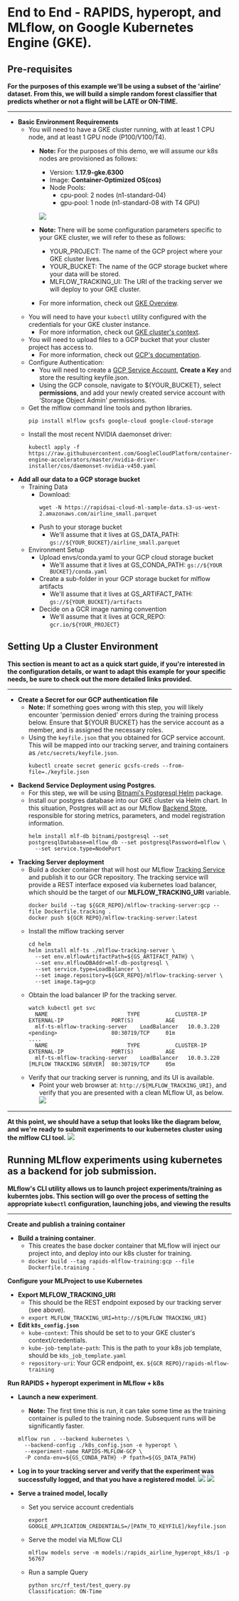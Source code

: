 # End to End - RAPIDS, hyperopt, and MLflow, on Google Kubernetes Engine (GKE).
## Pre-requisites
__For the purposes of this example we'll be using a subset of the 'airline' dataset. From this, we will build a
simple random forest classifier that predicts whether or not a flight will be LATE or ON-TIME.__
***
- **Basic Environment Requirements**
    - You will need to have a GKE cluster running, with at least 1 CPU node, and at least 1 GPU node (P100/V100/T4).
        - **Note:** For the purposes of this demo, we will assume our k8s nodes are provisioned as follows:
            - Version: __1.17.9-gke.6300__
            - Image: __Container-Optimized OS(cos)__
            - Node Pools:
                - cpu-pool: 2 nodes (n1-standard-04)
                - gpu-pool: 1 node (n1-standard-08 with T4 GPU)
            
            ![](images/gcp_pools.png)
        - **Note:** There will be some configuration parameters specific to your GKE cluster, we will refer to these as
        follows:
            - YOUR_PROJECT: The name of the GCP project where your GKE cluster lives.
            - YOUR_BUCKET: The name of the GCP storage bucket where your data will be stored. 
            - MLFLOW_TRACKING_UI: The URI of the tracking server we will deploy to your GKE cluster.
        - For more information, check out [GKE Overview](https://cloud.google.com/kubernetes-engine/docs/concepts/kubernetes-engine-overview).
    - You will need to have your `kubectl` utility configured with the credentials for your GKE cluster instance.
        - For more information, check out [GKE cluster's context](https://cloud.google.com/kubernetes-engine/docs/how-to/cluster-access-for-kubectl#generate_kubeconfig_entry).
    - You will need to upload files to a GCP bucket that your cluster project has access to.
        - For more information, check out [GCP's documentation](https://cloud.google.com/storage/docs/uploading-objects).
    - Configure Authentication:
        - You will need to create a [GCP Service Account](https://cloud.google.com/iam/docs/creating-managing-service-accounts),
        __Create a Key__ and store the resulting keyfile.json.
        - Using the GCP console, navigate to ${YOUR_BUCKET}, select **permissions**, and add your newly created service
        account with 'Storage Object Admin' permissions.
    - Get the mlflow command line tools and python libraries.
        ```shell script
        pip install mlflow gcsfs google-cloud google-cloud-storage
        ```
    - Install the most recent NVIDIA daemonset driver:
        ```shell script
        kubectl apply -f https://raw.githubusercontent.com/GoogleCloudPlatform/container-engine-accelerators/master/nvidia-driver-installer/cos/daemonset-nvidia-v450.yaml
        ```
- **Add all our data to a GCP storage bucket**
    - Training Data
        - Download:
            ```shell script
            wget -N https://rapidsai-cloud-ml-sample-data.s3-us-west-2.amazonaws.com/airline_small.parquet
            ```
        - Push to your storage bucket
            - We'll assume that it lives at GS_DATA_PATH: `gs://${YOUR_BUCKET}/airline_small.parquet`
    - Environment Setup 
        - Upload envs/conda.yaml to your GCP cloud storage bucket
            - We'll assume that it lives at GS_CONDA_PATH: `gs://${YOUR BUCKET}/conda.yaml`
        - Create a sub-folder in your GCP storage bucket for mlflow artifacts
            - We'll assume that it lives at GS_ARTIFACT_PATH: `gs://${YOUR_BUCKET}/artifacts`
        - Decide on a GCR image naming convention
            - We'll assume that it lives at GCR_REPO: `gcr.io/${YOUR_PROJECT}`

## Setting Up a Cluster Environment
**This section is meant to act as a quick start guide, if you're interested in the configuration details, or want to adapt
 this example for your specific needs, be sure to check out the more detailed links provided.**
***
- **Create a Secret for our GCP authentication file**
    - **Note:** If something goes wrong with this step, you will likely encounter 'permission denied' errors during the
    training process below. Ensure that ${YOUR BUCKET} has the service account as a member, and is assigned the necessary
    roles. 
    - Using the `keyfile.json` that you obtained for GCP service account. This will be mapped into our tracking server,
    and training containers as `/etc/secrets/keyfile.json`.
        ```shell script
        kubectl create secret generic gcsfs-creds --from-file=./keyfile.json
        ```
- **Backend Service Deployment using Postgres**.
    - For this step, we will be using [Bitnami's Postgresql Helm](https://artifacthub.io/packages/helm/bitnami/postgresql)
     package.
    - Install our postgres database into our GKE cluster via Helm chart. In this situation, Postgres will act as our
    MLflow [Backend Store](https://www.mlflow.org/docs/latest/tracking.html#backend-stores), responsible for storing
    metrics, parameters, and model registration information.
        ```shell script
        helm install mlf-db bitnami/postgresql --set postgresqlDatabase=mlflow_db --set postgresqlPassword=mlflow \
          --set service.type=NodePort
        ```
- **Tracking Server deployment**
    - Build a docker container that will host our MLflow [Tracking Service](https://www.mlflow.org/docs/latest/tracking.html#mlflow-tracking-servers)
    and publish it to our GCR repository. The tracking service will provide a REST interface exposed via kubernetes load
    balancer, which should be the target of our **MLFLOW_TRACKING_URI** variable.
        ```shell script
        docker build --tag ${GCR_REPO}/mlflow-tracking-server:gcp --file Dockerfile.tracking .
        docker push ${GCR REPO}/mlflow-tracking-server:latest
        ```
    - Install the mlflow tracking server
        ```shell script
        cd helm
        helm install mlf-ts ./mlflow-tracking-server \
          --set env.mlflowArtifactPath=${GS_ARTIFACT_PATH} \
          --set env.mlflowDBAddr=mlf-db-postgresql \
          --set service.type=LoadBalancer \
          --set image.repository=${GCR_REPO}/mlflow-tracking-server \
          --set image.tag=gcp
        ```
    - Obtain the load balancer IP for the tracking server.
        ```shell script
        watch kubectl get svc
          NAME                         TYPE           CLUSTER-IP      EXTERNAL-IP               PORT(S)          AGE
          mlf-ts-mlflow-tracking-server    LoadBalancer   10.0.3.220  <pending>                 80:30719/TCP     01m   
        ....
          NAME                         TYPE           CLUSTER-IP      EXTERNAL-IP               PORT(S)          AGE
          mlf-ts-mlflow-tracking-server    LoadBalancer   10.0.3.220  [MLFLOW TRACKING SERVER]  80:30719/TCP     05m 
        ```
    - Verify that our tracking server is running, and its UI is available.
        - Point your web browser at: `http://${MLFLOW_TRACKING_URI}`, and verify that you are presented with a clean MLflow 
        UI, as below.
        ![](images/ts_clean.png)
---
**At this point, we should have a setup that looks like the diagram below, and we're ready to submit experiments to
 our kubernetes cluster using the mlflow CLI tool.**
![](images/network_diagram.svg)
      
## Running MLflow experiments using kubernetes as a backend for job submission.
**MLflow's CLI utility allows us to launch project experiments/training as kuberntes jobs. This section will go over
the process of setting the appropriate `kubectl` configuration, launching jobs, and viewing the results**
***
**Create and publish a training container**
- **Build a training container**.
    - This creates the base docker container that MLflow will inject our project into, and deploy into our k8s cluster
    for training.
    - `docker build --tag rapids-mlflow-training:gcp --file Dockerfile.training .`

**Configure your MLProject to use Kubernetes**    
- **Export MLFLOW_TRACKING_URI**
    - This should be the REST endpoint exposed by our tracking server (see above).
    - `export MLFLOW_TRACKING_URI=http://${MLFLOW TRACKING_URI}`
- **Edit `k8s_config.json`**
    - `kube-context`: This should be set to to your GKE cluster's context/credentials.
    - `kube-job-template-path`: This is the path to your k8s job template, should be `k8s_job_template.yaml`
    - `repository-uri`: Your GCR endpoint, ex. `${GCR REPO}/rapids-mlflow-training`
    
**Run RAPIDS + hyperopt experiment in MLflow + k8s**
- **Launch a new experiment**.
    - **Note:** The first time this is run, it can take some time as the training container is pulled to the training node.
    Subsequent runs will be significantly faster.
    ```shell script
    mlflow run . --backend kubernetes \
      --backend-config ./k8s_config.json -e hyperopt \
      --experiment-name RAPIDS-MLFLOW-GCP \
      -P conda-env=${GS_CONDA_PATH} -P fpath=${GS_DATA_PATH}
    ```
- **Log in to your tracking server and verify that the experiment was successfully logged, and that you have a registered
    model**.
    ![](images/ts_single_run.png)
    ![](images/ts_registered_model.png)
    
- **Serve a trained model, locally**
    - Set you service account credentials
        ```shell script
        export GOOGLE_APPLICATION_CREDENTIALS=/[PATH_TO_KEYFILE]/keyfile.json 
        ```
    - Serve the model via MLflow CLI
        ```shell script
        mlflow models serve -m models:/rapids_airline_hyperopt_k8s/1 -p 56767
        ```
    - Run a sample Query
        ```shell script
        python src/rf_test/test_query.py 
        Classification: ON-Time
        ```
